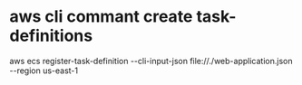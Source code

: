 # aws cli commant create task-definitions

aws ecs register-task-definition --cli-input-json file://./web-application.json --region us-east-1

